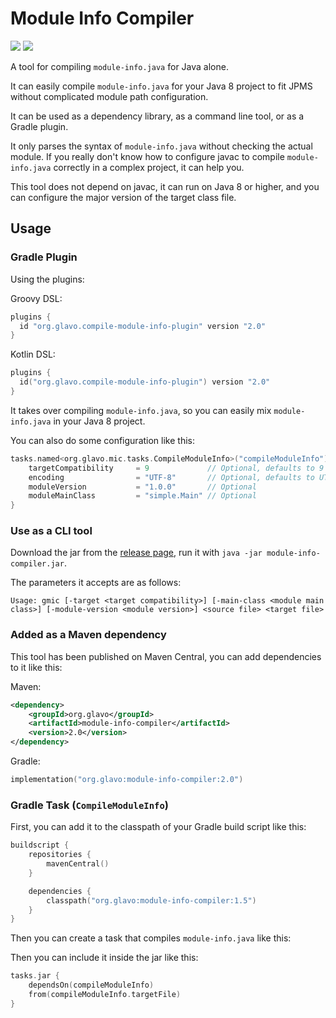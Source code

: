 # Module Info Compiler
[![](https://img.shields.io/maven-central/v/org.glavo/module-info-compiler?label=Maven%20Central)](https://search.maven.org/artifact/org.glavo/module-info-compiler)
[![](https://img.shields.io/gradle-plugin-portal/v/org.glavo.compile-module-info-plugin)](https://plugins.gradle.org/plugin/org.glavo.compile-module-info-plugin)

A tool for compiling `module-info.java` for Java alone. 

It can easily compile `module-info.java` for your Java 8 project to fit JPMS without complicated module path configuration.

It can be used as a dependency library, as a command line tool, or as a Gradle plugin.

It only parses the syntax of `module-info.java` without checking the actual module.
If you really don't know how to configure javac to compile `module-info.java` correctly in a complex project, it can help you.

This tool does not depend on javac, it can run on Java 8 or higher, 
and you can configure the major version of the target class file.

## Usage

### Gradle Plugin

Using the plugins:

Groovy DSL:
```groovy
plugins {
  id "org.glavo.compile-module-info-plugin" version "2.0"
}
```


Kotlin DSL:
```kotlin
plugins {
  id("org.glavo.compile-module-info-plugin") version "2.0"
}
```

It takes over compiling `module-info.java`, so you can easily mix `module-info.java` in your Java 8 project.

You can also do some configuration like this:

```kotlin
tasks.named<org.glavo.mic.tasks.CompileModuleInfo>("compileModuleInfo") {
    targetCompatibility     = 9             // Optional, defaults to 9
    encoding                = "UTF-8"       // Optional, defaults to UTF-8
    moduleVersion           = "1.0.0"       // Optional
    moduleMainClass         = "simple.Main" // Optional
}
```

### Use as a CLI tool

Download the jar from the [release page](https://github.com/Glavo/module-info-compiler/releases/),
run it with `java -jar module-info-compiler.jar`.

The parameters it accepts are as follows:

```
Usage: gmic [-target <target compatibility>] [-main-class <module main class>] [-module-version <module version>] <source file> <target file>
```

### Added as a Maven dependency

This tool has been published on Maven Central, you can add dependencies to it like this:

Maven:
```xml
<dependency>
    <groupId>org.glavo</groupId>
    <artifactId>module-info-compiler</artifactId>
    <version>2.0</version>
</dependency>
```

Gradle:

```kotlin
implementation("org.glavo:module-info-compiler:2.0")
```

### Gradle Task (`CompileModuleInfo`)

First, you can add it to the classpath of your Gradle build script like this:

```kotlin
buildscript {
    repositories {
        mavenCentral()
    }

    dependencies {
        classpath("org.glavo:module-info-compiler:1.5")
    }
}
```

Then you can create a task that compiles `module-info.java` like this:


Then you can include it inside the jar like this:

```kotlin
tasks.jar {
    dependsOn(compileModuleInfo)
    from(compileModuleInfo.targetFile)
}
```